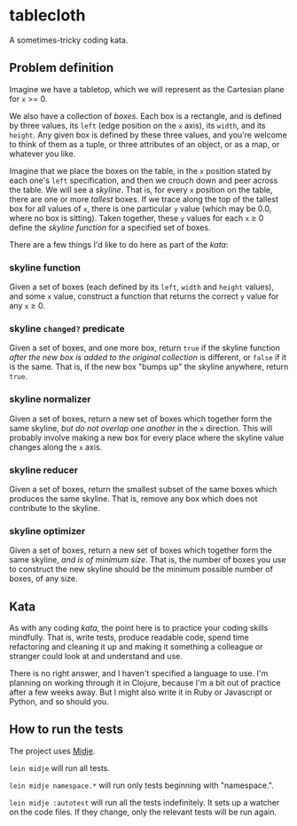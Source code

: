 # tablecloth

A sometimes-tricky coding kata.

## Problem definition

Imagine we have a tabletop, which we will represent as the Cartesian plane for `x` >= 0.

We also have a collection of _boxes_. Each box is a rectangle, and is defined by three values, its `left` (edge position on the `x` axis), its `width`, and its `height`. Any given box is defined by these three values, and you're welcome to think of them as a tuple, or three attributes of an object, or as a map, or whatever you like.

Imagine that we place the boxes on the table, in the `x` position stated by each one's `left` specification, and then we crouch down and peer across the table. We will see a _skyline_. That is, for every `x` position on the table, there are one or more _tallest_ boxes. If we trace along the top of the tallest box for all values of `x`, there is one particular `y` value (which may be 0.0, where no box is sitting). Taken together, these `y` values for each `x` ≥ 0 define the _skyline function_ for a specified set of boxes.

There are a few things I'd like to do here as part of the _kata_:

### skyline function

Given a set of boxes (each defined by its `left`, `width` and `height` values), and some `x` value, construct a function that returns the correct `y` value for any `x` ≥ 0.

### skyline `changed?` predicate

Given a set of boxes, and one more box, return `true` if the skyline function _after the new box is added to the original collection_ is different, or `false` if it is the same. That is, if the new box "bumps up" the skyline anywhere, return `true`.

### skyline normalizer

Given a set of boxes, return a new set of boxes which together form the same skyline, _but do not overlap one another_ in the `x` direction. This will probably involve making a new box for every place where the skyline value changes along the `x` axis.

### skyline reducer

Given a set of boxes, return the smallest subset of the same boxes which produces the same skyline. That is, remove any box which does not contribute to the skyline.

### skyline optimizer

Given a set of boxes, return a new set of boxes which together form the same skyline, _and is of minimum size_. That is, the number of boxes you use to construct the new skyline should be the minimum possible number of boxes, of any size.

## Kata

As with any coding _kata_, the point here is to practice your coding skills mindfully. That is, write tests, produce readable code, spend time refactoring and cleaning it up and making it something a colleague or stranger could look at and understand and use.

There is no right answer, and I haven't specified a language to use. I'm planning on working through it in Clojure, because I'm a bit out of practice after a few weeks away. But I might also write it in Ruby or Javascript or Python, and so should you.

## How to run the tests

The project uses [Midje](https://github.com/marick/Midje/).

`lein midje` will run all tests.

`lein midje namespace.*` will run only tests beginning with "namespace.".

`lein midje :autotest` will run all the tests indefinitely. It sets up a
watcher on the code files. If they change, only the relevant tests will be
run again.
